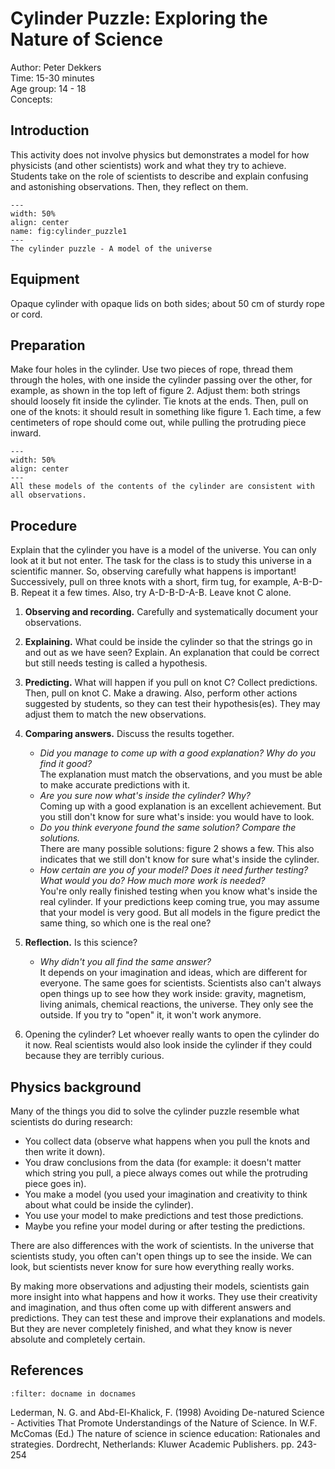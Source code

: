 

# Cylinder Puzzle: Exploring the Nature of Science

Author: Peter Dekkers     \
Time:	  15-30 minutes	\
Age group:	14 - 18\
Concepts:	

## Introduction
This activity does not involve physics but demonstrates a model for how physicists (and other scientists) work and what they try to achieve. Students take on the role of scientists to describe and explain confusing and astonishing observations. Then, they reflect on them.

```{figure} demo70_figure1.jpg
---
width: 50%
align: center
name: fig:cylinder_puzzle1
---
The cylinder puzzle - A model of the universe
```

## Equipment
Opaque cylinder with opaque lids on both sides; about 50 cm of sturdy rope or cord.

## Preparation
Make four holes in the cylinder. Use two pieces of rope, thread them through the holes, with one inside the cylinder passing over the other, for example, as shown in the top left of figure 2. Adjust them: both strings should loosely fit inside the cylinder. Tie knots at the ends. Then, pull on one of the knots: it should result in something like figure 1. Each time, a few centimeters of rope should come out, while pulling the protruding piece inward.
```{figure} demo70_figure2.png
---
width: 50%
align: center
---
All these models of the contents of the cylinder are consistent with all observations.
```


## Procedure
Explain that the cylinder you have is a model of the universe. You can only look at it but not enter. The task for the class is to study this universe in a scientific manner. So, observing carefully what happens is important!
Successively, pull on three knots with a short, firm tug, for example, A-B-D-B. Repeat it a few times. Also, try A-D-B-D-A-B. Leave knot C alone.

1. **Observing and recording.** Carefully and systematically document your observations.
2. **Explaining.** What could be inside the cylinder so that the strings go in and out as we have seen? Explain. An explanation that could be correct but still needs testing is called a hypothesis.
3. **Predicting.** What will happen if you pull on knot C? Collect predictions. Then, pull on knot C. Make a drawing. Also, perform other actions suggested by students, so they can test their hypothesis(es). They may adjust them to match the new observations.
4. **Comparing answers.** Discuss the results together.
    - *Did you manage to come up with a good explanation? Why do you find it good?*\
   The explanation must match the observations, and you must be able to make accurate predictions with it.
    - *Are you sure now what's inside the cylinder? Why?*\
    Coming up with a good explanation is an excellent achievement. But you still don't know for sure what's inside: you would have to look.
    - *Do you think everyone found the same solution? Compare the solutions.*\
    There are many possible solutions: figure 2 shows a few. This also indicates that we still don't know for sure what's inside the cylinder.
    - *How certain are you of your model? Does it need further testing? What would you do? How much more work is needed?*\
    You're only really finished testing when you know what's inside the real cylinder. If your predictions keep coming true, you may assume that your model is very good. But all models in the figure predict the same thing, so which one is the real one?
5. **Reflection.** Is this science? 
    - *Why didn't you all find the same answer?*\
    It depends on your imagination and ideas, which are different for everyone. The same goes for scientists. Scientists also can't always open things up to see how they work inside: gravity, magnetism, living animals, chemical reactions, the universe. They only see the outside. If you try to "open" it, it won't work anymore.

6. Opening the cylinder? Let whoever really wants to open the cylinder do it now. Real scientists would also look inside the cylinder if they could because they are terribly curious.

## Physics background
Many of the things you did to solve the cylinder puzzle resemble what scientists do during research:
- You collect data (observe what happens when you pull the knots and then write it down).
- You draw conclusions from the data (for example: it doesn't matter which string you pull, a piece always comes out while the protruding piece goes in).
- You make a model (you used your imagination and creativity to think about what could be inside the cylinder).
- You use your model to make predictions and test those predictions.
- Maybe you refine your model during or after testing the predictions.

There are also differences with the work of scientists. In the universe that scientists study, you often can't open things up to see the inside. We can look, but scientists never know for sure how everything really works.

By making more observations and adjusting their models, scientists gain more insight into what happens and how it works. They use their creativity and imagination, and thus often come up with different answers and predictions. They can test these and improve their explanations and models. But they are never completely finished, and what they know is never absolute and completely certain.

## References
```{bibliography}
:filter: docname in docnames
```
Lederman, N. G. and Abd-El-Khalick, F. (1998) Avoiding De-natured Science - Activities That Promote Understandings of the Nature of Science. In W.F. McComas (Ed.) The nature of science in science education: Rationales and strategies. Dordrecht, Netherlands: Kluwer Academic Publishers. pp. 243-254